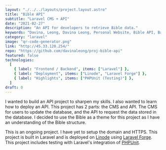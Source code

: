 ```yaml
---
layout: "./../../layouts/project.layout.astro"
title: "Bible API"
subtitle: "Laravel CMS + API"
date: "2021-02-27"
description: "An API for developers to retrieve Bible data."
keywords: "Davina, Leong, Davina Leong, Personal Website, Bible API, Backend, HTML, CSS, Linode, Deployment, MySQL, JSON, JSON API, PHPUnit, Testing, Laravel Forge"
category: "laravel"
image: "qr-code-generator.png"
link: "http://45.33.120.254/"
repo: "https://github.com/davinaleong/proj-bible-api"
featured: false
technologies:
  [
    { label: "Frontend / Backend", items: ["Laravel"] },
    { label: "Deployment", items: ["Linode", "Laravel Forge"] },
    { label: "Highlights", items: ["PHPUnit (Testing)"] },
  ]
draft: 0
---
```


I wanted to build an API project to sharpen my skills. I also wanted to learn how to deploy an API. This project has 2 parts: the CMS and API. The CMS for users to update the database, and the API to request the data stored in the database. I decided to use the Bible as a theme for this project as I have an understanding of the Bible structure.

This is an ongoing project. I have yet to setup the domain and HTTPS. This project is built in Laravel and is deployed on [Linode](https://www.linode.com/) using [Laravel Forge](https://forge.laravel.com/). This project includes testing with Laravel's integration of [PHPUnit](https://phpunit.de/).
